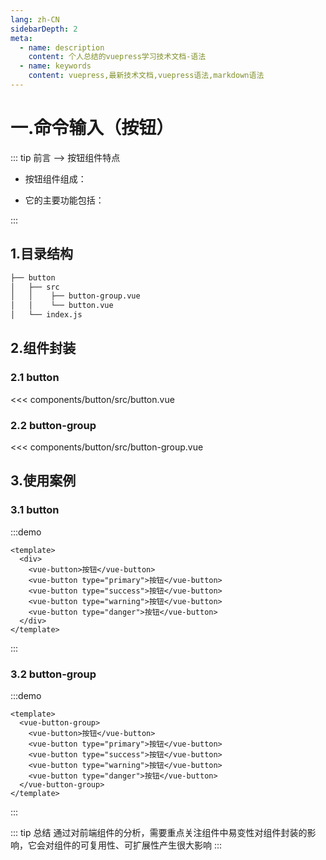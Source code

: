 ```yaml
---
lang: zh-CN
sidebarDepth: 2
meta:
  - name: description
    content: 个人总结的vuepress学习技术文档-语法
  - name: keywords
    content: vuepress,最新技术文档,vuepress语法,markdown语法
---
```


# 一.命令输入（按钮）

::: tip 前言 --> 按钮组件特点

- 按钮组件组成：

- 它的主要功能包括：

:::

## 1.目录结构

```sh
├── button
│   ├── src
│   │    ├── button-group.vue
│   │    └── button.vue
│   └── index.js
```

## 2.组件封装

### 2.1 button

<<< components/button/src/button.vue

### 2.2 button-group

<<< components/button/src/button-group.vue

## 3.使用案例

### 3.1 button

:::demo

```vue
<template>
  <div>
    <vue-button>按钮</vue-button>
    <vue-button type="primary">按钮</vue-button>
    <vue-button type="success">按钮</vue-button>
    <vue-button type="warning">按钮</vue-button>
    <vue-button type="danger">按钮</vue-button>
  </div>
</template>
```

:::

### 3.2 button-group

:::demo

```vue
<template>
  <vue-button-group>
    <vue-button>按钮</vue-button>
    <vue-button type="primary">按钮</vue-button>
    <vue-button type="success">按钮</vue-button>
    <vue-button type="warning">按钮</vue-button>
    <vue-button type="danger">按钮</vue-button>
  </vue-button-group>
</template>
```

:::

::: tip 总结
通过对前端组件的分析，需要重点关注组件中易变性对组件封装的影响，它会对组件的可复用性、可扩展性产生很大影响
:::
